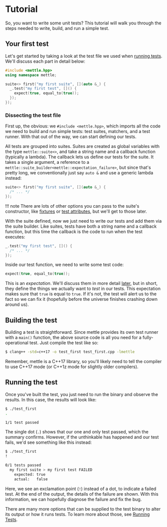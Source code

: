 # Tutorial

So, you want to write some unit tests? This tutorial will walk you through the
steps needed to write, build, and run a simple test.

## Your first test

Let's get started by taking a look at the test file we used when [running
tests](running-tests.md). We'll discuss each part in detail below:

```c++
#include <mettle.hpp>
using namespace mettle;

suite<> first("my first suite", [](auto &_) {
  _.test("my first test", []() {
    expect(true, equal_to(true));
  });
});
```

### Dissecting the test file

First up, the obvious: we `#include <mettle.hpp>`, which imports all the code we
need to build and run simple tests: test suites, matchers, and a test runner.
With that out of the way, we can start defining our tests.

All tests are grouped into suites. Suites are created as global variables with
the type `mettle::suite<>`, and take a string name and a callback function
(typically a lambda). The callback lets us define our tests for the suite. It
takes a single argument, a reference to a
`mettle::suite_builder<mettle::expectation_failure>`, but since that's pretty
long, we conventionally just say `auto &` and use a generic lambda instead:

```c++
suite<> first("my first suite", [](auto &_) {
  /* ... */
});
```

!!! note
    There are lots of other options you can pass to the suite's constructor,
    like [fixtures](writing-tests.md#fixtures) or [test
    attributes](writing-tests.md#test-attributes), but we'll get to those
    later.

With the suite defined, now we just need to write our tests and add them via
the suite builder. Like suites, tests have both a string name and a callback
function, but this time the callback is the code to run when the test executes:

```c++
_.test("my first test", []() {
  /* ... */
});
```

Inside our test function, we need to write some test code:

```c++
expect(true, equal_to(true));
```

This is an *expectation*. We'll discuss them in more detail
[later](expectations.md), but in short, they define the things we actually want
to *test* in our tests. This expectation makes sure that `true` is equal to
`true`. If it's not, the test will alert us to the fact so we can fix it
(hopefully before the universe finishes crashing down around us).

## Building the test

Building a test is straightforward. Since mettle provides its own test runner
with a `main()` function, the above source code is all you need for a
fully-operational test. Just compile the test like so:

```sh
$ clang++ -std=c++17 -o test_first test_first.cpp -lmettle
```

Remember, mettle is a C++17 library, so you'll likely need to tell the compiler
to use C++17 mode (or C++1z mode for slightly older compilers).

## Running the test

Once you've built the test, you just need to run the binary and observe the
results. In this case, the results will look like:

```sh
$ ./test_first
.

1/1 test passed
```

The single dot (`.`) shows that our one and only test passed, which the summary
confirms. However, if the unthinkable has happened and our test fails, we'd see
something like this instead:

```sh
$ ./test_first
!

0/1 tests passed
  my first suite > my first test FAILED
    expected: true
    actual:   false
```

Here, we see an exclamation point (`!`) instead of a dot, to indicate a failed
test. At the end of the output, the details of the failure are shown. With this
information, we can hopefully diagnose the failure and fix the bug.

There are many more options that can be supplied to the test binary to alter its
output or how it runs tests. To learn more about those, see [Running
Tests](running-tests.md).
